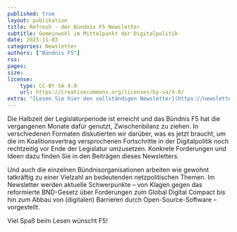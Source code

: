 ```yaml
---
published: true
layout: publikation
title: Refresh - der Bündnis F5 Newsletter
subtitle: Gemeinwohl im Mittelpunkt der Digitalpolitik
date: 2023-11-03
categories: Newsletter
authors: ["Bündnis F5"]
rss:
pages:
size: 
license:
    type: CC-BY-SA 4.0
    url: https://creativecommons.org/licenses/by-sa/4.0/
extra: "[Lesen Sie hier den vollständigen Newsletter](https://newsletter.wikimedia.de/mailing/191/7040694/19017169/1/e35dcb8c21/index.html){:target='_blank'}"
---
```


Die Halbzeit der Legislaturperiode ist erreicht und das Bündnis F5 hat die vergangenen Monate dafür genutzt, Zwischenbilanz zu ziehen. In verschiedenen Formaten diskutierten wir darüber, was es jetzt braucht, um die im Koalitionsvertrag versprochenen Fortschritte in der Digitalpolitik noch rechtzeitig vor Ende der Legislatur umzusetzen. Konkrete Forderungen und Ideen dazu finden Sie in den Beiträgen dieses Newsletters. 

Und auch die einzelnen Bündnisorganisationen arbeiten wie gewohnt tatkräftig zu einer Vielzahl an bedeutenden netzpolitischen Themen. Im Newsletter werden aktuelle Schwerpunkte – von Klagen gegen das reformierte BND-Gesetz über Forderungen zum Global Digital Compact bis hin zum Abbau von (digitalen) Barrieren durch Open-Source-Software – vorgestellt.

Viel Spaß beim Lesen wünscht F5!
